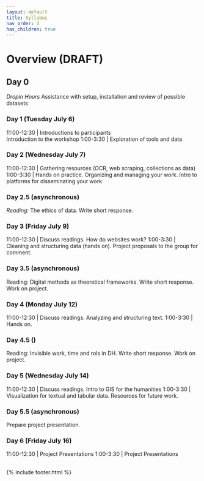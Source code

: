 ```yaml
---
layout: default
title: Syllabus
nav_order: 3
has_children: true
---
```

# Overview (DRAFT)

## Day 0

*Dropin Hours* Assistance with setup, installation and review of possible datasets

### Day 1 (Tuesday July 6)

11:00-12:30 | Introductions to participants<br/>Introduction to the workshop
1:00-3:30 | Exploration of tools and data

### Day 2 (Wednesday July 7)

11:00-12:30 | Gathering resources (OCR, web scraping, collections as data)
1:00-3:30 | Hands on practice. Organizing and managing your work. Intro to platforms for disseminating your work.

### Day 2.5 (asynchronous)
*Reading:* The ethics of data. Write short response.

### Day 3 (Friday July 9)

11:00-12:30 | Discuss readings. How do websites work?
1:00-3:30 |  Cleaning and structuring data (hands on). Project proposals to the group for comment.

###  Day 3.5 (asynchronous)
Reading: Digital methods as theoretical frameworks. Write short response. Work on project.

### Day 4 (Monday July 12)

11:00-12:30 | Discuss readings. Analyzing and structuring text.
1:00-3:30 | Hands on.

### Day 4.5  ()
Reading: Invisible work, time and rols in DH.  Write short response. Work on project.

### Day 5 (Wednesday July 14)

11:00-12:30 | Discuss readings. Intro to GIS for the humanities
1:00-3:30 | Visualization for textual and tabular data. Resources for future work.

### Day 5.5 (asynchronous)
Prepare project presentation.

### Day 6 (Friday July 16)

11:00-12:30 | Project Presentations
1:00-3:30 | Project Presentations

<br/>
{% include footer.html %}
